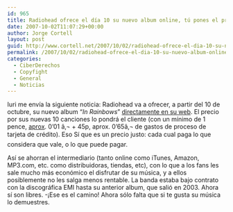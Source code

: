 ```yaml
---
id: 965
title: Radiohead ofrece el dí­a 10 su nuevo album online, tú pones el precio
date: 2007-10-02T11:07:29+00:00
author: Jorge Cortell
layout: post
guid: http://www.cortell.net/2007/10/02/radiohead-ofrece-el-dia-10-su-nuevo-album-online-tu-pones-el-precio/
permalink: /2007/10/02/radiohead-ofrece-el-dia-10-su-nuevo-album-online-tu-pones-el-precio/
categories:
  - CiberDerechos
  - Copyfight
  - General
  - Noticias
---
```

Iuri me enví­a la siguiente noticia: Radiohead va a ofrecer, a partir del 10 de octubre, su nuevo album &#8220;_In Rainbows_&#8221; <a title="Web" target="_blank" href="http://www.inrainbows.com/Store/index3.html">directamente en su web</a>. El precio por sus nuevas 10 canciones lo pondrá el cliente (con un mí­nimo de 1 pence, <a target="_blank" title="conversor online" href="http://coinmill.com/EUR_GBX.html#GBX=1">aprox</a>. 0&#8217;01 â‚¬ + 45p, aprox. 0&#8217;65â‚¬ de gastos de proceso de tarjeta de crédito). Eso Sí que es un precio justo: cada cual paga lo que considera que vale, o lo que puede pagar.

Así­ se ahorran el intermediario (tanto online como iTunes, Amazon, MP3.com, etc. como distribuidoras, tiendas, etc), con lo que a los fans les sale mucho más económico el disfrutar de su música, y a ellos posiblemente no les salga menos rentable. La banda estaba bajo contrato con la discográfica EMI hasta su anterior album, que salió en 2003. Ahora sí­ son libres. -¡Ese es el camino! Ahora sólo falta que si te gusta su música lo demuestres.